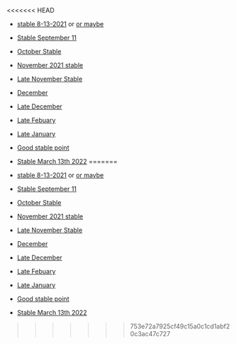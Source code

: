 <<<<<<< HEAD
- [stable 8-13-2021](https://github.com/bgoonz/BGOONZ_BLOG_2.0/commit/0c09a707f4bfddd974a31d97a4f8d716f1858ef8) or [or maybe](https://github.com/bgoonz/BGOONZ_BLOG_2.0/commit/68fba78e36fffcf21288ea0e90e1075bf31b2a82)


- [Stable September 11](https://github.com/side-projects-42/BGOONZ_BLOG_2.0)


- [October Stable](https://github.com/Web-Dev-Collaborative/october-stable)


- [November 2021 stable](https://github.com/bgoonz/BGOONZ_BLOG_2.0/commit/9ae5da5813cc9b48d2a57c84cd32cf4309078524)

- [Late November Stable](https://github.com/bgoonz/BGOONZ_BLOG_2.0/commit/40ecc95f000a848710c39e166961b8da7fca306b)

- [December](https://github.com/bgoonz/BGOONZ_BLOG_2.0/tree/fc4a6ba1d61a3ef0b893cc5a44e41672547a3cc6)

- [Late December](https://github.com/bgoonz/BGOONZ_BLOG_2.0/commit/848a8505eece492bfd9856eb63bd4acbee8bced6)



- [Late Febuary](https://deploy-preview-1697--bgoonz-blog.netlify.app/)
- [Late January](https://github.com/bgoonz/BGOONZ_BLOG_2.0/pull/1447)


- [Good stable point](https://github.com/bgoonz/BGOONZ_BLOG_2.0/commit/90f70928a145c8a784899baf62efc2a0d5697bf4)



- [Stable March 13th 2022](https://github.com/bgoonz/BGOONZ_BLOG_2.0/commit/99db7b97282d7190556b2a1b1ac61d6d9c67f970)
=======
-   [stable 8-13-2021](https://github.com/bgoonz/BGOONZ_BLOG_2.0/commit/0c09a707f4bfddd974a31d97a4f8d716f1858ef8) or [or maybe](https://github.com/bgoonz/BGOONZ_BLOG_2.0/commit/68fba78e36fffcf21288ea0e90e1075bf31b2a82)

-   [Stable September 11](https://github.com/side-projects-42/BGOONZ_BLOG_2.0)

-   [October Stable](https://github.com/Web-Dev-Collaborative/october-stable)

-   [November 2021 stable](https://github.com/bgoonz/BGOONZ_BLOG_2.0/commit/9ae5da5813cc9b48d2a57c84cd32cf4309078524)

-   [Late November Stable](https://github.com/bgoonz/BGOONZ_BLOG_2.0/commit/40ecc95f000a848710c39e166961b8da7fca306b)

-   [December](https://github.com/bgoonz/BGOONZ_BLOG_2.0/tree/fc4a6ba1d61a3ef0b893cc5a44e41672547a3cc6)

-   [Late December](https://github.com/bgoonz/BGOONZ_BLOG_2.0/commit/848a8505eece492bfd9856eb63bd4acbee8bced6)

-   [Late Febuary](https://deploy-preview-1697--bgoonz-blog.netlify.app/)
-   [Late January](https://github.com/bgoonz/BGOONZ_BLOG_2.0/pull/1447)

-   [Good stable point](https://github.com/bgoonz/BGOONZ_BLOG_2.0/commit/90f70928a145c8a784899baf62efc2a0d5697bf4)

-   [Stable March 13th 2022](https://github.com/bgoonz/BGOONZ_BLOG_2.0/commit/99db7b97282d7190556b2a1b1ac61d6d9c67f970)
>>>>>>> 753e72a7925cf49c15a0c1cd1abf20c3ac47c727
